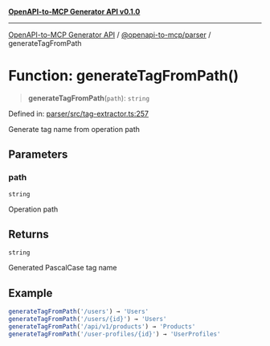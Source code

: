 [**OpenAPI-to-MCP Generator API v0.1.0**](../../../README.md)

***

[OpenAPI-to-MCP Generator API](../../../modules.md) / [@openapi-to-mcp/parser](../README.md) / generateTagFromPath

# Function: generateTagFromPath()

> **generateTagFromPath**(`path`): `string`

Defined in: [parser/src/tag-extractor.ts:257](https://github.com/salacoste/openapi-mcp-generator/blob/fda5c6400a831cddbad9eacd652e11b2f7410b22/packages/parser/src/tag-extractor.ts#L257)

Generate tag name from operation path

## Parameters

### path

`string`

Operation path

## Returns

`string`

Generated PascalCase tag name

## Example

```ts
generateTagFromPath('/users') → 'Users'
generateTagFromPath('/users/{id}') → 'Users'
generateTagFromPath('/api/v1/products') → 'Products'
generateTagFromPath('/user-profiles/{id}') → 'UserProfiles'
```
